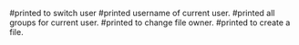#printed to switch user
#printed username of current user.
#printed all groups for current user.
#printed to change file owner.
#printed to create a file.
